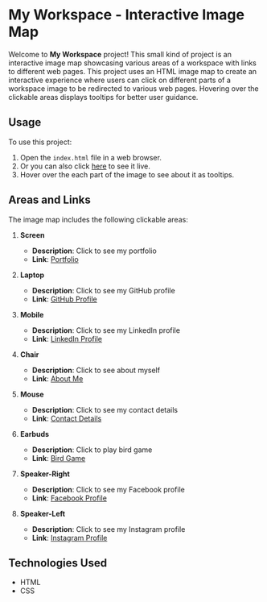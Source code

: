 # My Workspace - Interactive Image Map

Welcome to **My Workspace** project! This small kind of project is an interactive image map showcasing various areas of a workspace with links to different web pages. This project uses an HTML image map to create an interactive experience where users can click on different parts of a workspace image to be redirected to various web pages. Hovering over the clickable areas displays tooltips for better user guidance.

## Usage
To use this project:
1. Open the `index.html` file in a web browser.
2. Or you can also click [here](https://hi-aman-jain.github.io/My-Workspace/) to see it live.
3. Hover over the each part of the image to see about it as tooltips.

## Areas and Links
The image map includes the following clickable areas:

1. **Screen**
   - **Description**: Click to see my portfolio
   - **Link**: [Portfolio](https://hi-aman-jain.github.io/personal-portfolio-website/)

2. **Laptop**
   - **Description**: Click to see my GitHub profile
   - **Link**: [GitHub Profile](https://github.com/Hi-Aman-Jain)

3. **Mobile**
   - **Description**: Click to see my LinkedIn profile
   - **Link**: [LinkedIn Profile](https://www.linkedin.com/in/aman-jain-btech-it24/)

4. **Chair**
   - **Description**: Click to see about myself
   - **Link**: [About Me](https://hi-aman-jain.github.io/personal-portfolio-website/about.html)

5. **Mouse**
   - **Description**: Click to see my contact details
   - **Link**: [Contact Details](https://hi-aman-jain.github.io/personal-portfolio-website/contact.html)

6. **Earbuds**
   - **Description**: Click to play bird game
   - **Link**: [Bird Game](https://hi-aman-jain.github.io/Bird_Game/)

7. **Speaker-Right**
   - **Description**: Click to see my Facebook profile
   - **Link**: [Facebook Profile](https://www.facebook.com/profile.php?id=100014735595231)

8. **Speaker-Left**
   - **Description**: Click to see my Instagram profile
   - **Link**: [Instagram Profile](https://www.instagram.com/amanjain.hi/)

## Technologies Used
- HTML
- CSS
